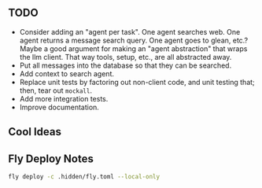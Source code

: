 ## TODO

- Consider adding an "agent per task".  One agent searches web.  One agent returns a message search query.  One agent goes to glean, etc.?  Maybe a good argument for making an "agent abstraction" that wraps the llm client.  That way tools, setup, etc., are all abstracted away.
- Put all messages into the database so that they can be searched.
- Add context to search agent.
- Replace unit tests by factoring out non-client code, and unit testing that; then, tear out `mockall`.
- Add more integration tests.
- Improve documentation.

## Cool Ideas

## Fly Deploy Notes

```bash
fly deploy -c .hidden/fly.toml --local-only
```